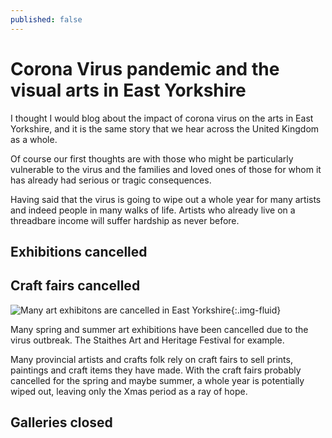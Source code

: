 ```yaml
---
published: false
---
```

# Corona Virus pandemic and the visual arts in East Yorkshire

I thought I would blog about the impact of corona virus on the arts in East Yorkshire, and it is the same story that we hear across the United Kingdom as a whole.

Of course our first thoughts are with those who might be particularly vulnerable to the virus and the families and loved ones of those for whom it has already had serious or tragic consequences.

Having said that the virus is going to wipe out a whole year for many artists and indeed people in many walks of life. Artists who already live on a threadbare income will suffer hardship as never before.

## Exhibitions cancelled



## Craft fairs cancelled

![Many art exhibitons are cancelled in East Yorkshire](https://res.cloudinary.com/dtn9ari2r/image/upload/v1584788138/blog/Screenshot_2020-03-21_at_10.53.34.png){:.img-fluid}

Many spring and summer art exhibitions have been cancelled due to the virus outbreak. The Staithes Art and Heritage Festival for example.

Many provincial artists and crafts folk rely on craft fairs to sell prints, paintings and craft items they have made. With the craft fairs probably cancelled for the spring and maybe summer, a whole year is potentially wiped out, leaving only the Xmas period as a ray of hope. 

## Galleries closed
